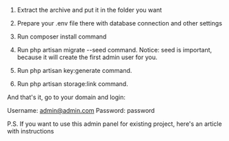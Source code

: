 1. Extract the archive and put it in the folder you want

2. Prepare your .env file there with database connection and other settings

3. Run composer install command

4. Run php artisan migrate --seed command. 
Notice: seed is important, because it will create the first admin user for you.

5. Run php artisan key:generate command.

6. Run php artisan storage:link command.

And that's it, go to your domain and login:

Username:	admin@admin.com
Password:	password

P.S. If you want to use this admin panel for existing project, here's an article with instructions
